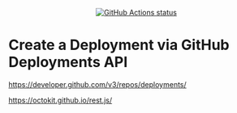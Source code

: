 <p align="center">
  <a href="https://github.com/abendigo/create-deployment"><img alt="GitHub Actions status" src="https://github.com/abendigo/create-deployment/workflows/test-local/badge.svg"></a>
</p>

# Create a Deployment via GitHub Deployments API

https://developer.github.com/v3/repos/deployments/

https://octokit.github.io/rest.js/
